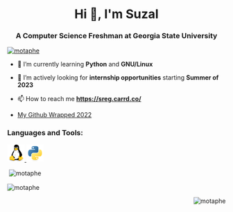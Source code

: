 <h1 align="center">Hi 👋, I'm Suzal</h1>
<h3 align="center">A Computer Science Freshman at Georgia State University</h3>


<p align="left"> <a href="https://twitter.com/motaphe" target="blank"><img src="https://img.shields.io/twitter/follow/motaphe?logo=twitter&style=for-the-badge" alt="motaphe" /></a> </p>

- 🌱 I’m currently learning **Python** and **GNU/Linux** 

- 🤝 I’m actively looking for **internship opportunities** starting **Summer of 2023**

- 📫 How to reach me **https://sreg.carrd.co/**

- <p><a href="https://www.githubtrends.io/wrapped/Motaphe">My Github Wrapped 2022</a></p> 



<h3 align="left">Languages and Tools:</h3>
<p align="left"> <a href="https://www.linux.org/" target="_blank" rel="noreferrer"> <img src="https://raw.githubusercontent.com/devicons/devicon/master/icons/linux/linux-original.svg" alt="linux" width="40" height="40"/> </a> <a href="https://www.python.org" target="_blank" rel="noreferrer"> <img src="https://raw.githubusercontent.com/devicons/devicon/master/icons/python/python-original.svg" alt="python" width="40" height="40"/> </a> </p>

<p>&nbsp;<img align="center" src="https://github-readme-stats.vercel.app/api?username=motaphe&show_icons=true&locale=en&theme=aura" alt="motaphe" /></p>

<p><img align="center" src="http://github-readme-streak-stats.herokuapp.com?user=motaphe&theme=tokyonight_duo&date_format=j%20M%5B%20Y%5D" alt="motaphe" /></p>



<p align="right"> <img src="https://komarev.com/ghpvc/?username=motaphe&label=Profile%20views&color=0e75b6&style=flat" alt="motaphe" /> </p>
